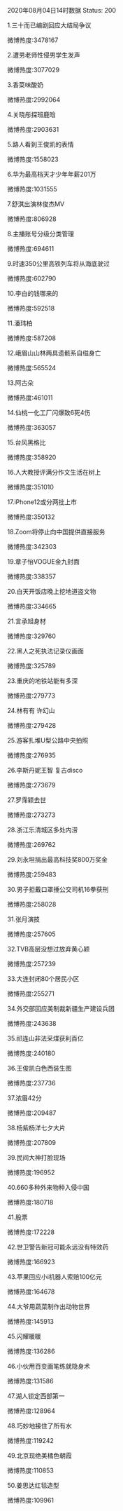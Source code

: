 2020年08月04日14时数据
Status: 200

1.三十而已编剧回应大结局争议

微博热度:3478167

2.遭男老师性侵男学生发声

微博热度:3077029

3.香菜味酸奶

微博热度:2992064

4.关晓彤探班鹿晗

微博热度:2903631

5.路人看到王俊凯的表情

微博热度:1558023

6.华为最高档天才少年年薪201万

微博热度:1031555

7.舒淇出演林俊杰MV

微博热度:806928

8.主播账号分级分类管理

微博热度:694611

9.时速350公里高铁列车将从海底驶过

微博热度:602790

10.李白的钱哪来的

微博热度:592518

11.潘玮柏

微博热度:587208

12.峨眉山山林两具遗骸系自缢身亡

微博热度:565524

13.阿古朵

微博热度:461011

14.仙桃一化工厂闪爆致6死4伤

微博热度:363057

15.台风黑格比

微博热度:358920

16.人大教授评满分作文生活在树上

微博热度:351010

17.iPhone12或分两批上市

微博热度:350132

18.Zoom将停止向中国提供直接服务

微博热度:342303

19.章子怡VOGUE金九封面

微博热度:338357

20.白天开饭店晚上挖地道盗文物

微博热度:334665

21.言承旭身材

微博热度:329760

22.黑人之死执法记录仪画面

微博热度:325789

23.重庆的地铁站能有多深

微博热度:279773

24.林有有 许幻山

微博热度:279428

25.游客扎堆U型公路中央拍照

微博热度:276935

26.李斯丹妮王智 复古disco

微博热度:273679

27.罗霈颖去世

微博热度:273273

28.浙江乐清城区多处内涝

微博热度:269762

29.刘永坦捐出最高科技奖800万奖金

微博热度:259483

30.男子拒戴口罩捶公交司机16拳获刑

微博热度:258028

31.张月演技

微博热度:257605

32.TVB高层没想过放弃黄心颖

微博热度:257239

33.大连封闭80个居民小区

微博热度:255271

34.外交部回应美制裁新疆生产建设兵团

微博热度:243638

35.祁连山非法采煤获利百亿

微博热度:240180

36.王俊凯白色西装生图

微博热度:237736

37.浓眉42分

微博热度:209487

38.杨紫杨洋七夕大片

微博热度:207809

39.民间大神打脸现场

微博热度:196952

40.660多种外来物种入侵中国

微博热度:180718

41.股票

微博热度:172228

42.世卫警告新冠可能永远没有特效药

微博热度:166923

43.苹果回应小i机器人索赔100亿元

微博热度:164678

44.大爷用蔬菜制作出动物世界

微博热度:145913

45.闪耀暖暖

微博热度:136286

46.小伙用百变画笔练就隐身术

微博热度:131586

47.湖人锁定西部第一

微博热度:128964

48.巧妙地接住了所有水

微博热度:119242

49.北京现绝美橘色朝霞

微博热度:110853

50.姜思达红毯造型

微博热度:109961

